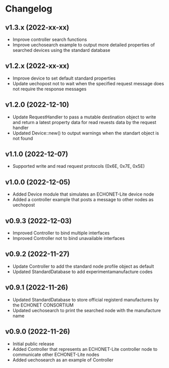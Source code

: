 # Changelog

## v1.3.x (2022-xx-xx)
- Improve controller search functions
- Improve uechosearch example to output more detailed properties of searched devices using the standard database

## v1.2.x (2022-xx-xx)
- Improve device to set default standard properties
- Update uechopost not to wait when the specified request message does not require the response messages

## v1.2.0 (2022-12-10)
- Update RequestHandler to pass a mutable destination object to write and return a latest property data for read reuests data by the request handler
- Updated Device::new() to output warnings when the standart object is not found

## v1.1.0 (2022-12-07)
-  Supported write and read request protocols (0x6E, 0x7E, 0x5E)

## v1.0.0 (2022-12-05)
- Added Device module that simulates an ECHONET-Lite device node
- Added a controller example that posts a message to other nodes as uechopost

## v0.9.3 (2022-12-03)
- Improved Controller to bind multiple interfaces
- Improved Controller not to bind unavailable interfaces

## v0.9.2 (2022-11-27)
- Update Controller to add the standard node profile object as default
- Updated StandardDatabase to add experimentamanufacture codes

## v0.9.1 (2022-11-26)
- Updated StandardDatabase to store official registerd manufactures by the ECHONET CONSORTIUM
- Updated uechosearch to print the searched node with the manufacture name

## v0.9.0 (2022-11-26)
- Initial public release  
- Added Controller that represents an ECHONET-Lite controller node to communicate other ECHONET-Lite nodes
- Added uechosearch as an example of Controller
